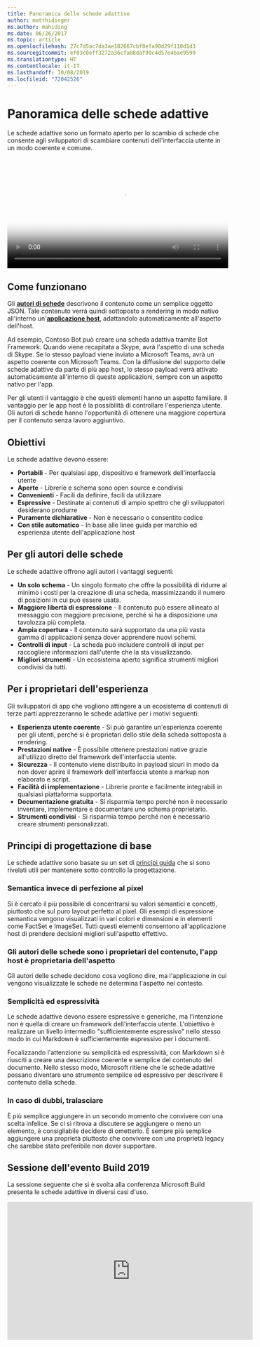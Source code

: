 ```yaml
---
title: Panoramica delle schede adattive
author: matthidinger
ms.author: mahiding
ms.date: 06/26/2017
ms.topic: article
ms.openlocfilehash: 27c7d5ac7da3ae182667cbf8efa90d29f110d1d3
ms.sourcegitcommit: ef03c0eff3272a36cfa88daf99c4d57e4bae9599
ms.translationtype: HT
ms.contentlocale: it-IT
ms.lasthandoff: 10/08/2019
ms.locfileid: "72042526"
---
```

# <a name="adaptive-cards-overview"></a>Panoramica delle schede adattive 

Le schede adattive sono un formato aperto per lo scambio di schede che consente agli sviluppatori di scambiare contenuti dell'interfaccia utente in un modo coerente e comune.

<video controls width="100%" poster="./content/videoposter.png">
    <source src="https://adaptivecardsblob.blob.core.windows.net/assets/AdaptiveCardsOverviewVideo.mp4" type="video/mp4">
</video>

## <a name="how-they-work"></a>Come funzionano

Gli [**autori di schede**](authoring-cards/getting-started.md) descrivono il contenuto come un semplice oggetto JSON. Tale contenuto verrà quindi sottoposto a rendering in modo nativo all'interno un'[**applicazione host**](rendering-cards/getting-started.md), adattandolo automaticamente all'aspetto dell'host.

Ad esempio, Contoso Bot può creare una scheda adattiva tramite Bot Framework. Quando viene recapitata a Skype, avrà l'aspetto di una scheda di Skype. Se lo stesso payload viene inviato a Microsoft Teams, avrà un aspetto coerente con Microsoft Teams. Con la diffusione del supporto delle schede adattive da parte di più app host, lo stesso payload verrà attivato automaticamente all'interno di queste applicazioni, sempre con un aspetto nativo per l'app.

Per gli utenti il vantaggio è che questi elementi hanno un aspetto familiare. Il vantaggio per le app host è la possibilità di controllare l'esperienza utente. Gli autori di schede hanno l'opportunità di ottenere una maggiore copertura per il contenuto senza lavoro aggiuntivo.

## <a name="goals"></a>Obiettivi 

Le schede adattive devono essere:

* **Portabili** - Per qualsiasi app, dispositivo e framework dell'interfaccia utente
* **Aperte** - Librerie e schema sono open source e condivisi
* **Convenienti** - Facili da definire, facili da utilizzare
* **Espressive** - Destinate ai contenuti di ampio spettro che gli sviluppatori desiderano produrre
* **Puramente dichiarative** - Non è necessario o consentito codice
* **Con stile automatico** - In base alle linee guida per marchio ed esperienza utente dell'applicazione host

## <a name="for-card-authors"></a>Per gli autori delle schede
Le schede adattive offrono agli autori i vantaggi seguenti:

* **Un solo schema** - Un singolo formato che offre la possibilità di ridurre al minimo i costi per la creazione di una scheda, massimizzando il numero di posizioni in cui può essere usata.
* **Maggiore libertà di espressione** - Il contenuto può essere allineato al messaggio con maggiore precisione, perché si ha a disposizione una tavolozza più completa.
* **Ampia copertura** - Il contenuto sarà supportato da una più vasta gamma di applicazioni senza dover apprendere nuovi schemi.
* **Controlli di input** - La scheda può includere controlli di input per raccogliere informazioni dall'utente che la sta visualizzando.
* **Migliori strumenti** - Un ecosistema aperto significa strumenti migliori condivisi da tutti.

## <a name="for-experience-owners"></a>Per i proprietari dell'esperienza
Gli sviluppatori di app che vogliono attingere a un ecosistema di contenuti di terze parti apprezzeranno le schede adattive per i motivi seguenti:

* **Esperienza utente coerente** - Si può garantire un'esperienza coerente per gli utenti, perché si è proprietari dello stile della scheda sottoposta a rendering.
* **Prestazioni native** - È possibile ottenere prestazioni native grazie all'utilizzo diretto del framework dell'interfaccia utente.
* **Sicurezza** - Il contenuto viene distribuito in payload sicuri in modo da non dover aprire il framework dell'interfaccia utente a markup non elaborato e script.
* **Facilità di implementazione** - Librerie pronte e facilmente integrabili in qualsiasi piattaforma supportata. 
* **Documentazione gratuita** - Si risparmia tempo perché non è necessario inventare, implementare e documentare uno schema proprietario.
* **Strumenti condivisi** - Si risparmia tempo perché non è necessario creare strumenti personalizzati.

## <a name="core-design-principles"></a>Principi di progettazione di base 

Le schede adattive sono basate su un set di [principi guida](resources/principles.md) che si sono rivelati utili per mantenere sotto controllo la progettazione. 

### <a name="semantic-instead-of-pixel-perfect"></a>Semantica invece di perfezione al pixel
Si è cercato il più possibile di concentrarsi su valori semantici e concetti, piuttosto che sul puro layout perfetto al pixel. Gli esempi di espressione semantica vengono visualizzati in vari colori e dimensioni e in elementi come FactSet e ImageSet. Tutti questi elementi consentono all'applicazione host di prendere decisioni migliori sull'aspetto effettivo.

### <a name="card-authors-own-the-content-host-app-owns-the-look-and-feel"></a>Gli autori delle schede sono i proprietari del contenuto, l'app host è proprietaria dell'aspetto
Gli autori delle schede decidono cosa vogliono dire, ma l'applicazione in cui vengono visualizzate le schede ne determina l'aspetto nel contesto.

### <a name="keep-it-simple-but-expressive"></a>Semplicità ed espressività
Le schede adattive devono essere espressive e generiche, ma l'intenzione non è quella di creare un framework dell'interfaccia utente.  L'obiettivo è realizzare un livello intermedio "sufficientemente espressivo" nello stesso modo in cui Markdown è sufficientemente espressivo per i documenti.

Focalizzando l'attenzione su semplicità ed espressività, con Markdown si è riusciti a creare una descrizione coerente e semplice del contenuto del documento.  Nello stesso modo, Microsoft ritiene che le schede adattive possano diventare uno strumento semplice ed espressivo per descrivere il contenuto della scheda.

### <a name="when-in-doubt-keep-it-out"></a>In caso di dubbi, tralasciare
È più semplice aggiungere in un secondo momento che convivere con una scelta infelice. Se ci si ritrova a discutere se aggiungere o meno un elemento, è consigliabile decidere di ometterlo.  È sempre più semplice aggiungere una proprietà piuttosto che convivere con una proprietà legacy che sarebbe stato preferibile non dover supportare.


## <a name="build-2019-session"></a>Sessione dell'evento Build 2019

La sessione seguente che si è svolta alla conferenza Microsoft Build presenta le schede adattive in diversi casi d'uso. 

<iframe width="560" height="315" src="https://www.youtube.com/embed/wT1yFr_j6IM" frameborder="0" allow="accelerometer; autoplay; encrypted-media; gyroscope; picture-in-picture" allowfullscreen></iframe>
